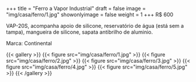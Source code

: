 +++
title = "Ferro a Vapor Industrial"
draft = false
image = "img/casa/ferro/1.jpg"
showonlyimage = false
weight = 1
+++
<span class="price">R$ 600</span>

<!--more-->

VAP-20S, acompanha apoio de silicone, reservatório de água (está sem a tampa), mangueira de silicone, sapata antibrilho de aluminio.

Marca: Continental


{{< gallery >}}
{{< figure src="img/casa/ferro/1.jpg" >}}
{{< figure src="img/casa/ferro/2.jpg" >}}
{{< figure src="img/casa/ferro/3.jpg" >}}
{{< figure src="img/casa/ferro/4.jpg" >}}
{{< figure src="img/casa/ferro/5.jpg" >}}
{{< /gallery >}}


